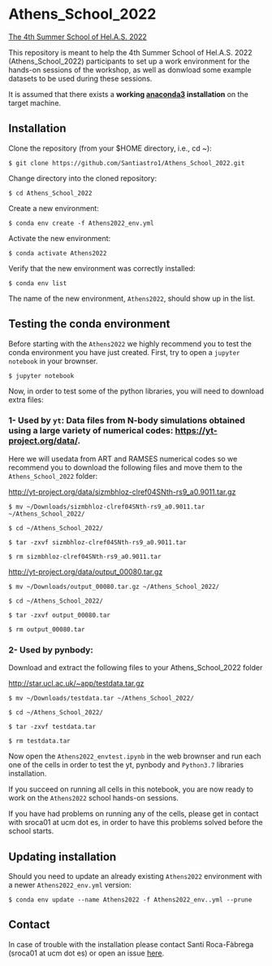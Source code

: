 # Athens_School_2022

[The 4th Summer School of Hel.A.S. 2022](https://helas.gr/school/2022/)

This repository is meant to help the 4th Summer School of Hel.A.S. 2022 (Athens_School_2022) participants to set up a work environment for the hands-on sessions of the workshop, as well as donwload some example datasets to be used during these sessions. 

It is assumed that there exists a **working [anaconda3](https://www.anaconda.com/distribution/) installation** on the target machine. 

## Installation

Clone the repository (from your $HOME directory, i.e., cd ~):

```console
$ git clone https://github.com/Santiastro1/Athens_School_2022.git
```

Change directory into the cloned repository:

```console
$ cd Athens_School_2022
```
Create a new environment:

```console
$ conda env create -f Athens2022_env.yml
```
Activate the new environment:

```console
$ conda activate Athens2022
```
Verify that the new environment was correctly installed:

```console
$ conda env list
```
The name of the new environment, ```Athens2022```, should show up in the list. 

## Testing the conda environment

Before starting with the ```Athens2022``` we highly recommend you to test the conda environment you have just created. 
First, try to open a ```jupyter notebook``` in your brownser.

```console
$ jupyter notebook
```

Now, in order to test some of the python libraries, you will need to download extra files:

### 1- Used by ```yt```: Data files from N-body simulations obtained using a large variety of numerical codes: https://yt-project.org/data/.

Here we will usedata from ART and RAMSES numerical codes so we recommend you to download the following files and move them to the ```Athens_School_2022``` folder:

http://yt-project.org/data/sizmbhloz-clref04SNth-rs9_a0.9011.tar.gz

```console
$ mv ~/Downloads/sizmbhloz-clref04SNth-rs9_a0.9011.tar ~/Athens_School_2022/
```

```console
$ cd ~/Athens_School_2022/
```

```console
$ tar -zxvf sizmbhloz-clref04SNth-rs9_a0.9011.tar

```
```console
$ rm sizmbhloz-clref04SNth-rs9_a0.9011.tar
```

http://yt-project.org/data/output_00080.tar.gz

```console
$ mv ~/Downloads/output_00080.tar.gz ~/Athens_School_2022/
```

```console
$ cd ~/Athens_School_2022/
```

```console
$ tar -zxvf output_00080.tar
```

```console
$ rm output_00080.tar
```

### 2- Used by pynbody:

Download and extract the following files to your Athens_School_2022 folder

http://star.ucl.ac.uk/~app/testdata.tar.gz

```console
$ mv ~/Downloads/testdata.tar ~/Athens_School_2022/
```

```console
$ cd ~/Athens_School_2022/
```

```console
$ tar -zxvf testdata.tar
```

```console
$ rm testdata.tar
```

Now open the ```Athens2022_envtest.ipynb``` in the web brownser and run each one of the cells in order to test the yt, pynbody and ```Python3.7``` libraries installation.

If you succeed on running all cells in this notebook, you are now ready to work on the ```Athens2022``` school hands-on sessions.

If you have had problems on running any of the cells, please get in contact with sroca01 at ucm dot es, in order to have this problems solved before the school starts.

## Updating installation

Should you need to update an already existing ```Athens2022``` environment with a newer ```Athens2022_env.yml``` version:

```console
$ conda env update --name Athens2022 -f Athens2022_env..yml --prune
```

## Contact

In case of trouble with the installation please contact Santi Roca-Fàbrega (sroca01 at ucm dot es) or open an issue [here](https://github.com/Santiastro1/Athens_School_2022/issues).
